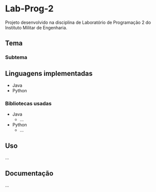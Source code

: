 # Lab-Prog-2

Projeto desenvolvido na disciplina de Laboratório de Programação 2 do Instituto Militar de Engenharia.

## Tema

### Subtema

## Linguagens implementadas

- Java
- Python

### Bibliotecas usadas

- Java
  - ...
- Python
  - ...
 
## Uso
...

## Documentação

...
